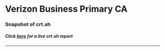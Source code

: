 # Verizon Business Primary CA
### Snapshot of crt.sh
##### Click [here](https://crt.sh/?q=491E156563645809C2159D023EABFD2FD73B2959C754CF211291EB4B4C504E78) for a live crt.sh report

---
